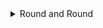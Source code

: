 <details>

<summary>Round and Round</summary>

### Round and Round

The question provided us with a txt file containing the following cipher:

```
   2126226{19122929121712_6121911821_26422_842928}
```
I inserted the cipher into this <a href="https://www.cachesleuth.com/multidecoder/
">multi decoder</a> and got the flag

![image](https://github.com/ReikuzoSennin/CTF-Writeups/blob/main/assets/pizzini.png)

```
   RWSC{PIZZINI_CIPHER_WAS_EAZY}
```

</details>

